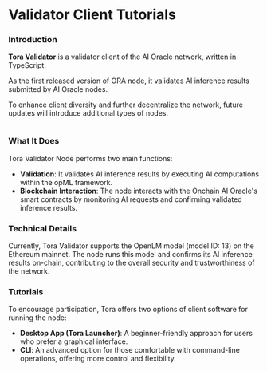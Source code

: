 # Validator Client Tutorials

### Introduction

**Tora Validator** is a validator client of the AI Oracle network, written in TypeScript.

As the first released version of ORA node, it validates AI inference results submitted by AI Oracle nodes.

To enhance client diversity and further decentralize the network, future updates will introduce additional types of nodes.

<figure><img src="../../../.gitbook/assets/tora fig thumbnail.png" alt=""><figcaption></figcaption></figure>

### What It Does

Tora Validator Node performs two main functions:

* **Validation**: It validates AI inference results by executing AI computations within the opML framework.
* **Blockchain Interaction**: The node interacts with the Onchain AI Oracle's smart contracts by monitoring AI requests and confirming validated inference results.

### Technical Details

Currently, Tora Validator supports the OpenLM model (model ID: 13) on the Ethereum mainnet. The node runs this model and confirms its AI inference results on-chain, contributing to the overall security and trustworthiness of the network.

### Tutorials

To encourage participation, Tora offers two options of client software for running the node:

* **Desktop App (Tora Launcher)**: A beginner-friendly approach for users who prefer a graphical interface.
* **CLI**: An advanced option for those comfortable with command-line operations, offering more control and flexibility.
